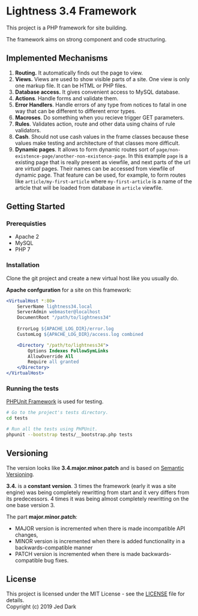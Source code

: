 # Lightness 3.4 Framework

This project is a PHP framework for site building.

The framework aims on strong component and code structuring.

## Implemented Mechanisms

1. **Routing.** It automatically finds out the page to view.
2. **Views.** Views are used to show visible parts of a site. One view is only one markup file. It can be HTML or PHP files.
3. **Database access.** It gives convenient access to MySQL database.
4. **Actions**. Handle forms and validate them.
5. **Error Handlers**. Handle errors of any type from notices to fatal in one way that can be different to different error types.
6. **Macroses**. Do something when you recieve trigger GET parameters.
7. **Rules**. Validates action, route and other data using chains of rule validators.
8. **Cash**. Should not use cash values in the frame classes because these values make testing and architecture of that classes more difficult.
9. **Dynamic pages**. It allows to form dynamic routes sort of `page/non-existence-page/another-non-existence-page`. In this example `page` is a existing page that is really present as viewfile, and next parts of the url are *virtual* pages. Their names can be accessed from viewfile of dynamic page. That feature can be used, for example, to form routes like `article/my-first-article` where `my-first-article` is a name of the article that will be loaded from database in `article` viewfile.

## Getting Started

### Prerequisties

* Apache 2
* MySQL
* PHP 7

### Installation

Clone the git project and create a new virtual host like you usually do. 

**Apache confguration** for a site on this framework:

```apache
<VirtualHost *:80>
    ServerName lightness34.local
    ServerAdmin webmaster@localhost
    DocumentRoot "/path/to/lightness34"
    
    ErrorLog ${APACHE_LOG_DIR}/error.log
    CustomLog ${APACHE_LOG_DIR}/access.log combined

    <Directory "/path/to/lightness34">
        Options Indexes FollowSymLinks
        AllowOverride All
        Require all granted
    </Directory>
</VirtualHost>
```

### Running the tests

[PHPUnit Framework](https://phpunit.de) is used for testing.

```bash
# Go to the project's tests directory.
cd tests

# Run all the tests using PHPUnit.
phpunit --bootstrap tests/__bootstrap.php tests
```

## Versioning

The version looks like **3.4.major.minor.patch** and is based on [Semantic Versioning](https://semver.org).

**3.4.** is a **constant version**. 3 times the framework (early it was a site engine) was being completely rewritting from start and it very differs from its predecessors. 4 times it was being almost completely rewritting on the one base version 3.

The part **major.minor.patch**:

* MAJOR version is incremented when there is made incompatible API changes,
* MINOR version is incremented when there is added functionality in a backwards-compatible manner
* PATCH version is incremented when there is made backwards-compatible bug fixes.

## License

This project is licensed under the MIT License - see the [LICENSE](LICENSE) file for details.  
Copyright (c) 2019 Jed Dark
